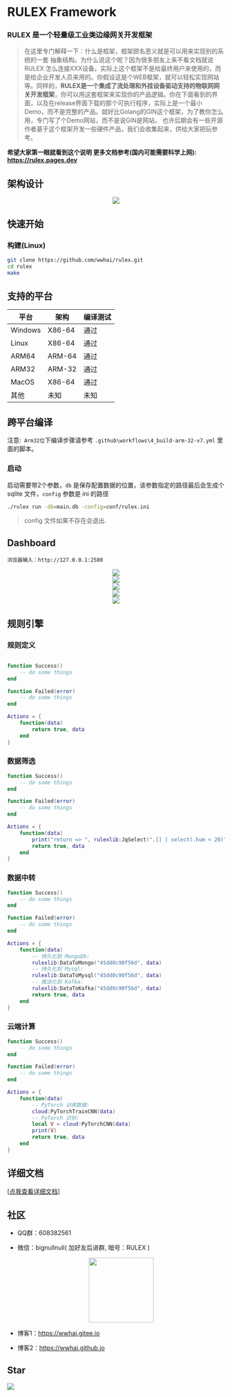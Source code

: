 # RULEX Framework

### RULEX 是一个轻量级工业类边缘网关开发框架

> 在这里专门解释一下：什么是框架，框架顾名思义就是可以用来实现别的系统的一套 抽象结构。为什么说这个呢？因为很多朋友上来不看文档就说 RULEX 怎么连接XXX设备。实际上这个框架不是给最终用户来使用的，而是给企业开发人员来用的。你假设这是个WEB框架，就可以轻松实现网站等。同样的，**RULEX是一个集成了流处理和外挂设备驱动支持的物联网网关开发框架**，你可以用这套框架来实现你的产品逻辑。你在下面看到的界面，以及在release界面下载的那个可执行程序，实际上是一个最小Demo，而不是完整的产品。就好比Golang的GIN这个框架，为了教你怎么用，专门写了个Demo网站，而不是说GIN是网站。
也许后期会有一些开源作者基于这个框架开发一些硬件产品，我们会收集起来，供给大家把玩参考。

**希望大家第一眼就看到这个说明 更多文档参考(国内可能需要科学上网): https://rulex.pages.dev**

## 架构设计
<div style="text-align:center">
<img src="./README_RES/structure.png"/>
</div>

## 快速开始
### 构建(Linux)
```sh
git clone https://github.com/wwhai/rulex.git
cd rulex
make
```

## 支持的平台

| 平台    | 架构   | 编译测试 |
| ------- | ------ | -------- |
| Windows | X86-64 | 通过     |
| Linux   | X86-64 | 通过     |
| ARM64   | ARM-64 | 通过     |
| ARM32   | ARM-32 | 通过     |
| MacOS   | X86-64 | 通过     |
| 其他    | 未知   | 未知     |

## 跨平台编译

注意:` Arm32位`下编译步骤请参考 `.github\workflows\4_build-arm-32-v7.yml` 里面的脚本。

### 启动
启动需要带2个参数，`db` 是保存配置数据的位置，该参数指定的路径最后会生成个 sqlite 文件，`config` 参数是 ini 的路径
```sh
./rulex run -db=main.db -config=conf/rulex.ini
```
> config 文件如果不存在会退出.

## Dashboard
```
浏览器输入：http://127.0.0.1:2580
```
<div style="text-align:center">
<img src="./README_RES/1.png"/>
</div>
<div style="text-align:center">
<img src="./README_RES/2.png"/>
</div>
<div style="text-align:center">
<img src="./README_RES/3.png"/>
</div>
<div style="text-align:center">
<img src="./README_RES/4.png"/>
</div>
<div style="text-align:center">
<img src="./README_RES/5.png"/>
</div>

## 规则引擎
### 规则定义
```lua

function Success()
    -- do some things
end

function Failed(error)
    -- do some things
end

Actions = {
    function(data)
        return true, data
    end
}

```

### 数据筛选
```lua
function Success()
    -- do some things
end

function Failed(error)
    -- do some things
end

Actions = {
    function(data)
        print("return => ", rulexlib:JqSelect(".[] | select(.hum < 20)", data))
        return true, data
    end
}
```
### 数据中转

```lua
function Success()
    -- do some things
end

function Failed(error)
    -- do some things
end

Actions = {
    function(data)
        -- 持久化到 MongoDb:
        rulexlib:DataToMongo("45dd0c90f56d", data)
        -- 持久化到 Mysql:
        rulexlib:DataToMysql("45dd0c90f56d", data)
        -- 推送化到 Kafka:
        rulexlib:DataToKafka("45dd0c90f56d", data)
        return true, data
    end
}
```
### 云端计算
```lua
function Success()
    -- do some things
end

function Failed(error)
    -- do some things
end

Actions = {
    function(data)
        -- PyTorch 训练数据:
        cloud:PyTorchTrainCNN(data)
        -- PyTorch 识别:
        local V = cloud:PyTorchCNN(data)
        print(V)
        return true, data
    end
}
```

## 详细文档

<a href="https://wwhai.github.io/rulex_doc_html">[点我查看详细文档]</a>


## 社区
- QQ群：608382561
- 微信：bignullnull( 加好友后进群, 暗号：RULEX )

    <div style="text-align:center">
    <img src="./README_RES/wx.jpg" width="150px" />
    </div>

- 博客1：https://wwhai.gitee.io
- 博客2：https://wwhai.github.io

## Star
<img src="https://starchart.cc/i4de/rulex.svg">